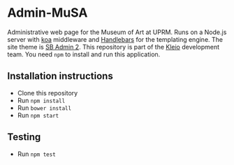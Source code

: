 # Admin-MuSA
Administrative web page for the Museum of Art at UPRM.
Runs on a Node.js server with [koa](http://koajs.com/) middleware and [Handlebars](http://handlebarsjs.com/) for the templating engine.
The site theme is [SB Admin 2](https://github.com/IronSummitMedia/startbootstrap-sb-admin-2).
This repository is part of the [Kleio](https://github.com/KleioDev) development team.
You need `npm` to install and run this application.

Installation instructions
------------
* Clone this repository
* Run `npm install`
* Run `bower install`
* Run `npm start` 


Testing
-----------
* Run `npm test`